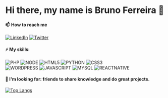 <h1 align="center">Hi there, my name is Bruno Ferreira 👋</h1>

#### 📫 How to reach me

<a href="https://www.linkedin.com/in/brunoferreiradc/" target="_blank">![LinkedIn](https://img.shields.io/badge/LinkedIn-0077B5?style=for-the-badge&logo=linkedin&logoColor=white)</a>
<a href="https://twitter.com/srbrunferreira" target="_blank">![Twitter](https://img.shields.io/badge/Twitter-1DA1F2?style=for-the-badge&logo=twitter&logoColor=white)</a>

#### ⚡ My skills:

![PHP](https://img.shields.io/badge/PHP-777BB4?style=for-the-badge&logo=php&logoColor=white)
![NODE](https://img.shields.io/badge/Node.js-339933?style=for-the-badge&logo=nodedotjs&logoColor=white)
![HTML5](https://img.shields.io/badge/HTML5-E34F26?style=for-the-badge&logo=html5&logoColor=white)
![PYTHON](https://img.shields.io/badge/Python-3776AB?style=for-the-badge&logo=python&logoColor=white)
![CSS3](https://img.shields.io/badge/CSS3-1572B6?style=for-the-badge&logo=css3&logoColor=white)
<br>
![WORDPRESS](https://img.shields.io/badge/Wordpress-21759B?style=for-the-badge&logo=wordpress&logoColor=white)
![JAVASCRIPT](https://img.shields.io/badge/JavaScript-F7DF1E?style=for-the-badge&logo=javascript&logoColor=black)
![MYSQL](https://img.shields.io/badge/MySQL-00000F?style=for-the-badge&logo=mysql&logoColor=white)
![REACTNATIVE](https://img.shields.io/badge/React_Native-20232A?style=for-the-badge&logo=react&logoColor=61DAF)
<br>
#### 🤔 I'm looking for: friends to share knowledge and do great projects.

[![Top Langs](https://github-readme-stats.vercel.app/api/top-langs/?username=srbrunoferreira&layout=compact)](https://github.com/anuraghazra/github-readme-stats)
